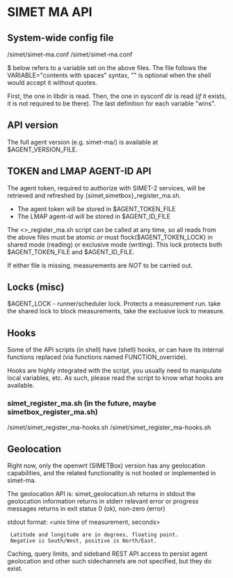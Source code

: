 # SIMET MA API

## System-wide config file

  <libdir>/simet/simet-ma.conf
  <sysconf dir>/simet/simet-ma.conf

  $<VARIABLE> below refers to a variable set on the above files.
  The file follows the VARIABLE="contents with spaces" syntax,
  "" is optional when the shell would accept it without quotes.

  First, the one in libdir is read.  Then, the one in sysconf dir
  is read (*if* it exists, it is not required to be there).  The
  last definition for each variable "wins".


## API version

  The full agent version (e.g. simet-ma/<version>) is available
  at $AGENT_VERSION_FILE.


## TOKEN and LMAP AGENT-ID API

  The agent token, required to authorize with SIMET-2 services, will
  be retrieved and refreshed by {simet,simetbox}_register_ma.sh.

  *  The agent token will be stored in $AGENT_TOKEN_FILE
  *  The LMAP agent-id will be stored in $AGENT_ID_FILE

  The <>_register_ma.sh script can be called at any time, so all reads
  from the above files must be atomic *or* must flock($AGENT_TOKEN_LOCK)
  in shared mode (reading) or exclusive mode (writing).  This lock
  protects both $AGENT_TOKEN_FILE and $AGENT_ID_FILE.

  If either file is missing, measurements are *NOT* to be carried out.


## Locks (misc)
  $AGENT_LOCK  -  runner/scheduler lock.  Protects a measurement run.
     take the shared lock to block measurements, take the exclusive
     lock to measure.

## Hooks

  Some of the API scripts (in shell) have (shell) hooks, or can have its
  internal functions replaced (via functions named FUNCTION_override).

  Hooks are highly integrated with the script, you usually need to
  manipulate local variables, etc.  As such, please read the script to
  know what hooks are available.

### simet_register_ma.sh (in the future, maybe simetbox_register_ma.sh)

  <libdir>/simet/simet_register_ma-hooks.sh
  <sysconf dir>/simet/simet_register_ma-hooks.sh


## Geolocation

  Right now, only the openwrt (SIMETBox) version has any geolocation
  capabilities, and the related functionality is not hosted or
  implemented in simet-ma.

  The geolocation API is:
  simet_geolocation.sh
     returns in stdout the geolocation information
     returns in stderr relevant error or progress messages
     returns in exit status 0 (ok), non-zero (error)

  stdout format:
     <unix time of measurement, seconds>
     <latitude> <longitude> <precision in meters>

     Latitude and longitude are in degrees, floating point.
     Negative is South/West, positive is North/East.

  Caching, query limits, and sideband REST API access to persist agent
  geolocation and other such sidechannels are not specified, but they do
  exist.

